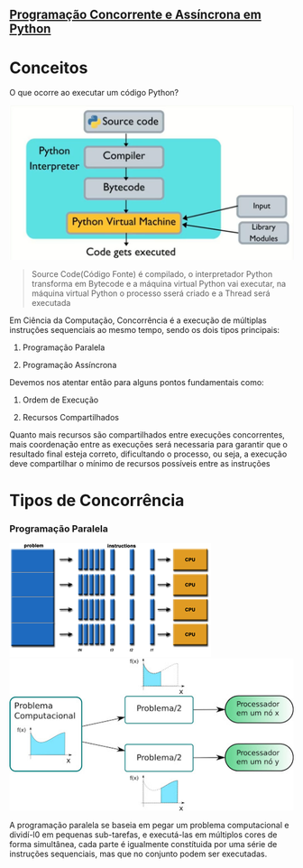 ## [Programação Concorrente e Assíncrona em Python](https://www.udemy.com/course/programacao-concorrente-e-assincrona-com-python/)

# Conceitos

O que ocorre ao executar um código Python?



![pythoncompiler](image.png)

> Source Code(Código Fonte) é compilado, o interpretador Python transforma em Bytecode e a máquina virtual Python vai executar, na máquina virtual Python o processo sserá criado e a Thread será executada

Em Ciência da Computação, Concorrência é a execução de múltiplas instruções sequenciais ao mesmo tempo, sendo os dois tipos principais: 

1. Programação Paralela

2. Programação Assíncrona

   

Devemos nos atentar então para alguns pontos fundamentais como:

   1. Ordem de Execução 

   2. Recursos Compartilhados

Quanto mais recursos são compartilhados entre execuções concorrentes, mais coordenação entre as execuções será necessaria para garantir que o resultado final esteja correto, dificultando o processo, ou seja, a execução deve compartilhar o mínimo de recursos possíveis entre as instruções 

# Tipos de Concorrência

### Programação Paralela
![paralela](img/paralela.png)
![paralela2](img/paralela_2.png)

A programação paralela se baseia em pegar um problema computacional e dividí-l0 em pequenas sub-tarefas, e executá-las em múltiplos cores de forma simultânea, cada parte é igualmente constítuida por uma série de instruções sequenciais, mas que no conjunto podem ser executadas.

